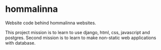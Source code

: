 # hommalinna
Website code behind hommalinna websites.

This project mission is to learn to use django, html, css, javascript and postgres.
Second mission is to learn to make non-static web applications with database.
